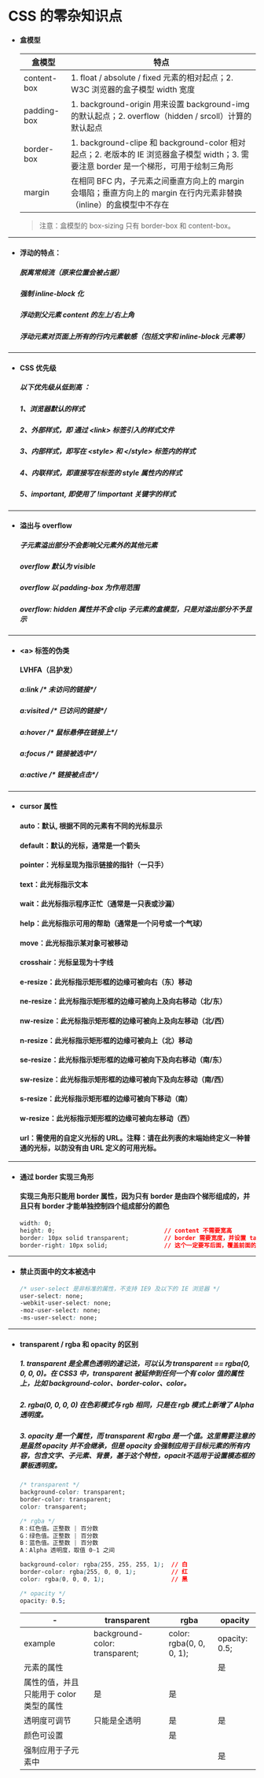 # CSS 的零杂知识点
- #### 盒模型
  盒模型 | 特点
  ---|---
  content-box | 1. float / absolute / fixed 元素的相对起点；2. W3C 浏览器的盒子模型 width 宽度
  padding-box | 1. background-origin 用来设置 background-img 的默认起点；2. overflow（hidden / srcoll）计算的默认起点
  border-box | 1. background-clipe 和 background-color 相对起点；2. 老版本的 IE 浏览器盒子模型 width；3. 需要注意 border 是一个梯形，可用于绘制三角形
  margin  | 在相同 BFC 内，子元素之间垂直方向上的 margin 会塌陷；垂直方向上的 margin 在行内元素非替换（inline）的盒模型中不存在

  > 注意：盒模型的 box-sizing 只有 border-box 和 content-box。



---
- #### 浮动的特点：
  ##### 脱离常规流（原来位置会被占据）

  ##### 强制 inline-block 化

  ##### 浮动到父元素 content 的左上/右上角

  ##### 浮动元素对页面上所有的行内元素敏感（包括文字和 inline-block 元素等）





---
- #### CSS 优先级
  ##### 以下优先级从低到高 ：

  ##### 1、浏览器默认的样式

  ##### 2、外部样式，即 通过 \<link> 标签引入的样式文件

  ##### 3、内部样式，即写在 \<style> 和 \</style> 标签内的样式

  ##### 4、内联样式，即直接写在标签的 style 属性内的样式

  ##### 5、important, 即使用了 !important 关键字的样式





---
- #### 溢出与 overflow
  ##### 子元素溢出部分不会影响父元素外的其他元素

  ##### overflow 默认为 visible

  ##### overflow 以 padding-box 为作用范围

  ##### overflow: hidden 属性并不会 clip 子元素的盒模型，只是对溢出部分不予显示






---
- #### \<a> 标签的伪类
  #### LVHFA（吕护发）
  ##### a:link     /* 未访问的链接*/
  ##### a:visited  /* 已访问的链接*/
  ##### a:hover    /* 鼠标悬停在链接上*/
  ##### a:focus    /* 链接被选中*/
  ##### a:active   /* 链接被点击*/






---
- #### cursor 属性
  #### auto：默认, 根据不同的元素有不同的光标显示
  #### default：默认的光标，通常是一个箭头
  #### pointer：光标呈现为指示链接的指针（一只手）
  #### text：此光标指示文本
  #### wait：此光标指示程序正忙（通常是一只表或沙漏）
  #### help：此光标指示可用的帮助（通常是一个问号或一个气球）
  #### move：此光标指示某对象可被移动
  #### crosshair：光标呈现为十字线

  #### e-resize：此光标指示矩形框的边缘可被向右（东）移动
  #### ne-resize：此光标指示矩形框的边缘可被向上及向右移动（北/东）
  #### nw-resize：此光标指示矩形框的边缘可被向上及向左移动（北/西）
  #### n-resize：此光标指示矩形框的边缘可被向上（北）移动
  #### se-resize：此光标指示矩形框的边缘可被向下及向右移动（南/东）
  #### sw-resize：此光标指示矩形框的边缘可被向下及向左移动（南/西）
  #### s-resize：此光标指示矩形框的边缘可被向下移动（南）
  #### w-resize：此光标指示矩形框的边缘可被向左移动（西）
  #### url：需使用的自定义光标的 URL。注释：请在此列表的末端始终定义一种普通的光标，以防没有由 URL 定义的可用光标。






---
- #### 通过 border 实现三角形
  #### 实现三角形只能用 border 属性，因为只有 border 是由四个梯形组成的，并且只有 border 才能单独控制四个组成部分的颜色
  ```css
  width: 0;
  height: 0;                               // content 不需要宽高
  border: 10px solid transparent;          // border 需要宽度，并设置 tansparent
  border-right: 10px solid;                // 这个一定要写后面，覆盖前面的 border, 默认为黑色
  ```





---
- #### 禁止页面中的文本被选中
  ```css
  /* user-select 是非标准的属性，不支持 IE9 及以下的 IE 浏览器 */
  user-select: none;
  -webkit-user-select: none;
  -moz-user-select: none;
  -ms-user-select: none;
  ```





---
- #### transparent / rgba 和 opacity 的区别
  ##### 1. transparent 是全黑色透明的速记法，可以认为 transparent == rgba(0, 0, 0, 0)。在 CSS3 中，transparent 被延伸到任何一个有 color 值的属性上，比如 background-color、border-color、color。

  ##### 2. rgba(0, 0, 0, 0) 在色彩模式与 rgb 相同，只是在 rgb 模式上新增了 Alpha 透明度。

  ##### 3. opacity 是一个属性，而 transparent 和 rgba 是一个值。这里需要注意的是虽然 opacity 并不会继承，但是 opacity 会强制应用于目标元素的所有内容，包含文字、子元素、背景，基于这个特性，opacit不适用于设置模态框的蒙板透明度。

  ```css
  /* transparent */
  background-color: transparent;
  border-color: transparent;
  color: transparent;

  /* rgba */
  R：红色值。正整数 | 百分数
  G：绿色值。正整数 | 百分数
  B：蓝色值。正整数 | 百分数
  A：Alpha 透明度，取值 0~1 之间

  background-color: rgba(255, 255, 255, 1);  // 白
  border-color: rgba(255, 0, 0, 1);          // 红
  color: rgba(0, 0, 0, 1);                   // 黑

  /* opacity */
  opacity: 0.5;
  ```

  | - | transparent | rgba | opacity
  |---|---|---|---
  example | background-color: transparent; | color: rgba(0, 0, 0, 1); | opacity: 0.5;
  元素的属性 |  |  | 是
  属性的值，并且只能用于 color 类型的属性 | 是 | 是 |
  透明度可调节 | 只能是全透明 | 是 | 是
  颜色可设置 | | 是 |
  强制应用于子元素中 | | | 是
